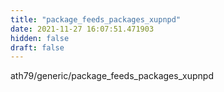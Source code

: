```yaml
---
title: "package_feeds_packages_xupnpd"
date: 2021-11-27 16:07:51.471903
hidden: false
draft: false
---
```


ath79/generic/package_feeds_packages_xupnpd

